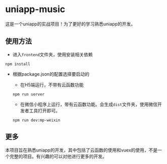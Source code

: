 # uniapp-music
这是一个uniapp的实战项目！为了更好的学习熟悉uniapp的开发。

## 使用方法
- 进入`frontend`文件夹，使用安装相关依赖
```
npm install
```
- 根据package.json的配置选择要启动的
  - 在H5端运行，不带有云函数功能

  ```
  npm run server
  ```
  - 在微信小程序上运行，带有云函数功能。会生成`dist`文件夹，使用微信开发者工具打开即可。
  ```
  npm run dev:mp-weixin
  ```

## 更多
本项目旨在熟悉uniapp的开发，其中包括了云函数的使用和vuex的使用，不是一个完整的项目。有兴趣的可以对他进行更多的开发。




